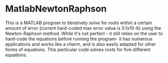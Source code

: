 # MatlabNewtonRaphson
This is a MATLAB program to iteratively solve for roots within a certain amount of error (current hard-coded max error value is 0.1x10-6) using the Newton-Raphson method. While it's not perfect - it still relies on the user to hard-code the equations before running the program- it has numerous applications and works like a charm, and is also easily adapted for other forms of equations. This particular code solves roots for five different equations.
